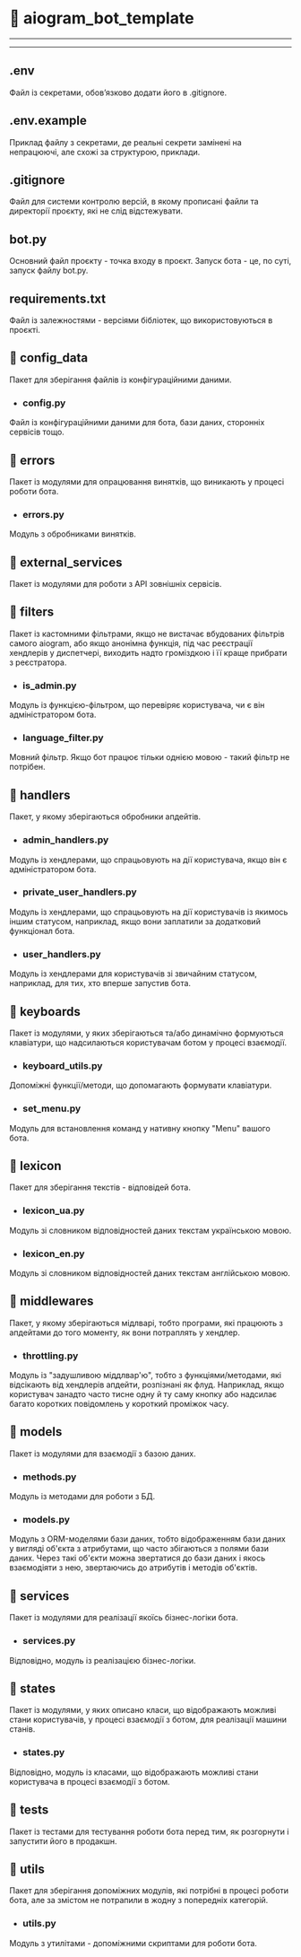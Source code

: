 # 📁 aiogram_bot_template
___
***


<h2>.env</h2>
Файл із секретами, обовʼязково додати його в .gitignore.

<h2>.env.example</h2>
Приклад файлу з секретами, де реальні секрети замінені на непрацюючі, але схожі за структурою, приклади.

<h2>.gitignore</h2>
Файл для системи контролю версій, в якому прописані файли та директорії проєкту, які не слід відстежувати.

<h2>bot.py</h2>

Основний файл проєкту - точка входу в проєкт. Запуск бота - це, по суті, запуск файлу bot.py.

<h2>requirements.txt</h2>
Файл із залежностями - версіями бібліотек, що використовуються в проєкті.

<h2>📁 config_data</h2>
Пакет для зберігання файлів із конфігураційними даними.

 - <h3>config.py</h3>
Файл із конфігураційними даними для бота, бази даних, сторонніх сервісів тощо.

<h2>📁 errors</h2>
Пакет із модулями для опрацювання винятків, що виникають у процесі роботи бота.

 - <h3>errors.py</h3>
Модуль з обробниками винятків.

<h2>📁 external_services</h2>
Пакет із модулями для роботи з API зовнішніх сервісів.

<h2>📁 filters</h2>
Пакет із кастомними фільтрами, якщо не вистачає вбудованих фільтрів самого aiogram, або якщо анонімна функція, під час реєстрації хендлерів у диспетчері, виходить надто громіздкою і її краще прибрати з реєстратора.

 - <h3>is_admin.py</h3>
Модуль із функцією-фільтром, що перевіряє користувача, чи є він адміністратором бота.

 - <h3>language_filter.py</h3>
Мовний фільтр. Якщо бот працює тільки однією мовою - такий фільтр не потрібен.

<h2>📁 handlers</h2>
Пакет, у якому зберігаються обробники апдейтів.

 - <h3>admin_handlers.py</h3>
Модуль із хендлерами, що спрацьовують на дії користувача, якщо він є адміністратором бота.

 - <h3>private_user_handlers.py</h3>
Модуль із хендлерами, що спрацьовують на дії користувачів із якимось іншим статусом, наприклад, якщо вони заплатили за додатковий функціонал бота.

 - <h3>user_handlers.py</h3>
Модуль із хендлерами для користувачів зі звичайним статусом, наприклад, для тих, хто вперше запустив бота.

<h2>📁 keyboards</h2>
Пакет із модулями, у яких зберігаються та/або динамічно формуються клавіатури, що надсилаються користувачам ботом у процесі взаємодії.

 - <h3>keyboard_utils.py</h3>
Допоміжні функції/методи, що допомагають формувати клавіатури.

 - <h3>set_menu.py</h3>
Модуль для встановлення команд у нативну кнопку "Menu" вашого бота.

<h2>📁 lexicon</h2>
Пакет для зберігання текстів - відповідей бота.

 - <h3>lexicon_ua.py</h3>
Модуль зі словником відповідностей даних текстам українською мовою.

 - <h3>lexicon_en.py</h3>
Модуль зі словником відповідностей даних текстам англійською мовою.

<h2>📁 middlewares</h2>
Пакет, у якому зберігаються мідлварі, тобто програми, які працюють з апдейтами до того моменту, як вони потраплять у хендлер.

 - <h3>throttling.py</h3>
Модуль із "задушливою міддлвар'ю", тобто з функціями/методами, які відсікають від хендлерів апдейти, розпізнані як флуд. Наприклад, якщо користувач занадто часто тисне одну й ту саму кнопку або надсилає багато коротких повідомлень у короткий проміжок часу.

<h2>📁 models</h2>
Пакет із модулями для взаємодії з базою даних.

 - <h3>methods.py</h3>
Модуль із методами для роботи з БД.

 - <h3>models.py</h3>
Модуль з ORM-моделями бази даних, тобто відображенням бази даних у вигляді об'єкта з атрибутами, що часто збігаються з полями бази даних. Через такі об'єкти можна звертатися до бази даних і якось взаємодіяти з нею, звертаючись до атрибутів і методів об'єктів.

<h2>📁 services</h2>
Пакет із модулями для реалізації якоїсь бізнес-логіки бота.

 - <h3>services.py</h3>
Відповідно, модуль із реалізацією бізнес-логіки.

<h2>📁 states</h2>
Пакет із модулями, у яких описано класи, що відображають можливі стани користувачів, у процесі взаємодії з ботом, для реалізації машини станів.

 - <h3>states.py</h3>
Відповідно, модуль із класами, що відображають можливі стани користувача в процесі взаємодії з ботом.

<h2>📁 tests</h2>
Пакет із тестами для тестування роботи бота перед тим, як розгорнути і запустити його в продакшн.

<h2>📁 utils</h2>
Пакет для зберігання допоміжних модулів, які потрібні в процесі роботи бота, але за змістом не потрапили в жодну з попередніх категорій.

 - <h3>utils.py</h3>
Модуль з утилітами - допоміжними скриптами для роботи бота.